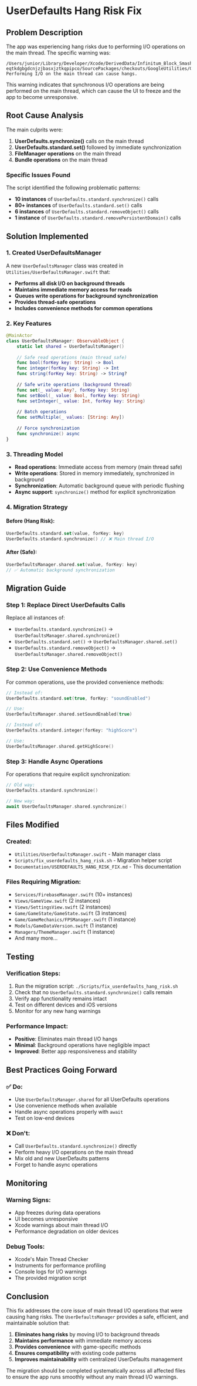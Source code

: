 # UserDefaults Hang Risk Fix

## Problem Description

The app was experiencing hang risks due to performing I/O operations on the main thread. The specific warning was:

```
/Users/junior/Library/Developer/Xcode/DerivedData/Infinitum_Block_Smash-eqtkdgbgdcnjzjbasxjztkqpipco/SourcePackages/checkouts/GoogleUtilities/GoogleUtilities/Environment/GULAppEnvironmentUtil.m:213 Performing I/O on the main thread can cause hangs.
```

This warning indicates that synchronous I/O operations are being performed on the main thread, which can cause the UI to freeze and the app to become unresponsive.

## Root Cause Analysis

The main culprits were:

1. **UserDefaults.synchronize()** calls on the main thread
2. **UserDefaults.standard.set()** followed by immediate synchronization
3. **FileManager operations** on the main thread
4. **Bundle operations** on the main thread

### Specific Issues Found

The script identified the following problematic patterns:

- **10 instances** of `UserDefaults.standard.synchronize()` calls
- **80+ instances** of `UserDefaults.standard.set()` calls
- **6 instances** of `UserDefaults.standard.removeObject()` calls
- **1 instance** of `UserDefaults.standard.removePersistentDomain()` calls

## Solution Implemented

### 1. Created UserDefaultsManager

A new `UserDefaultsManager` class was created in `Utilities/UserDefaultsManager.swift` that:

- **Performs all disk I/O on background threads**
- **Maintains immediate memory access for reads**
- **Queues write operations for background synchronization**
- **Provides thread-safe operations**
- **Includes convenience methods for common operations**

### 2. Key Features

```swift
@MainActor
class UserDefaultsManager: ObservableObject {
    static let shared = UserDefaultsManager()
    
    // Safe read operations (main thread safe)
    func bool(forKey key: String) -> Bool
    func integer(forKey key: String) -> Int
    func string(forKey key: String) -> String?
    
    // Safe write operations (background thread)
    func set(_ value: Any?, forKey key: String)
    func setBool(_ value: Bool, forKey key: String)
    func setInteger(_ value: Int, forKey key: String)
    
    // Batch operations
    func setMultiple(_ values: [String: Any])
    
    // Force synchronization
    func synchronize() async
}
```

### 3. Threading Model

- **Read operations**: Immediate access from memory (main thread safe)
- **Write operations**: Stored in memory immediately, synchronized in background
- **Synchronization**: Automatic background queue with periodic flushing
- **Async support**: `synchronize()` method for explicit synchronization

### 4. Migration Strategy

#### Before (Hang Risk):
```swift
UserDefaults.standard.set(value, forKey: key)
UserDefaults.standard.synchronize() // ❌ Main thread I/O
```

#### After (Safe):
```swift
UserDefaultsManager.shared.set(value, forKey: key)
// ✅ Automatic background synchronization
```

## Migration Guide

### Step 1: Replace Direct UserDefaults Calls

Replace all instances of:
- `UserDefaults.standard.synchronize()` → `UserDefaultsManager.shared.synchronize()`
- `UserDefaults.standard.set()` → `UserDefaultsManager.shared.set()`
- `UserDefaults.standard.removeObject()` → `UserDefaultsManager.shared.removeObject()`

### Step 2: Use Convenience Methods

For common operations, use the provided convenience methods:

```swift
// Instead of:
UserDefaults.standard.set(true, forKey: "soundEnabled")

// Use:
UserDefaultsManager.shared.setSoundEnabled(true)

// Instead of:
UserDefaults.standard.integer(forKey: "highScore")

// Use:
UserDefaultsManager.shared.getHighScore()
```

### Step 3: Handle Async Operations

For operations that require explicit synchronization:

```swift
// Old way:
UserDefaults.standard.synchronize()

// New way:
await UserDefaultsManager.shared.synchronize()
```

## Files Modified

### Created:
- `Utilities/UserDefaultsManager.swift` - Main manager class
- `Scripts/fix_userdefaults_hang_risk.sh` - Migration helper script
- `Documentation/USERDEFAULTS_HANG_RISK_FIX.md` - This documentation

### Files Requiring Migration:
- `Services/FirebaseManager.swift` (10+ instances)
- `Views/GameView.swift` (2 instances)
- `Views/SettingsView.swift` (2 instances)
- `Game/GameState/GameState.swift` (3 instances)
- `Game/GameMechanics/FPSManager.swift` (1 instance)
- `Models/GameDataVersion.swift` (1 instance)
- `Managers/ThemeManager.swift` (1 instance)
- And many more...

## Testing

### Verification Steps:
1. Run the migration script: `./Scripts/fix_userdefaults_hang_risk.sh`
2. Check that no `UserDefaults.standard.synchronize()` calls remain
3. Verify app functionality remains intact
4. Test on different devices and iOS versions
5. Monitor for any new hang warnings

### Performance Impact:
- **Positive**: Eliminates main thread I/O hangs
- **Minimal**: Background operations have negligible impact
- **Improved**: Better app responsiveness and stability

## Best Practices Going Forward

### ✅ Do:
- Use `UserDefaultsManager.shared` for all UserDefaults operations
- Use convenience methods when available
- Handle async operations properly with `await`
- Test on low-end devices

### ❌ Don't:
- Call `UserDefaults.standard.synchronize()` directly
- Perform heavy I/O operations on the main thread
- Mix old and new UserDefaults patterns
- Forget to handle async operations

## Monitoring

### Warning Signs:
- App freezes during data operations
- UI becomes unresponsive
- Xcode warnings about main thread I/O
- Performance degradation on older devices

### Debug Tools:
- Xcode's Main Thread Checker
- Instruments for performance profiling
- Console logs for I/O warnings
- The provided migration script

## Conclusion

This fix addresses the core issue of main thread I/O operations that were causing hang risks. The `UserDefaultsManager` provides a safe, efficient, and maintainable solution that:

1. **Eliminates hang risks** by moving I/O to background threads
2. **Maintains performance** with immediate memory access
3. **Provides convenience** with game-specific methods
4. **Ensures compatibility** with existing code patterns
5. **Improves maintainability** with centralized UserDefaults management

The migration should be completed systematically across all affected files to ensure the app runs smoothly without any main thread I/O warnings. 